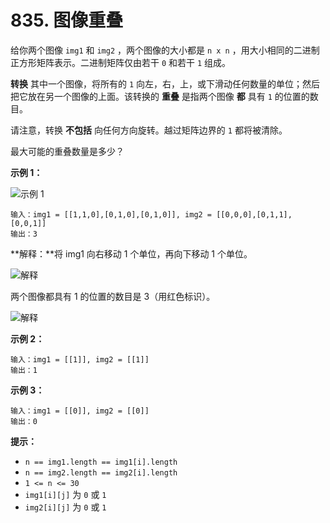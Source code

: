 # 835. 图像重叠

给你两个图像 `img1` 和 `img2` ，两个图像的大小都是 `n x n` ，用大小相同的二进制正方形矩阵表示。二进制矩阵仅由若干 `0` 和若干 `1` 组成。

**转换** 其中一个图像，将所有的 `1` 向左，右，上，或下滑动任何数量的单位；然后把它放在另一个图像的上面。该转换的 **重叠** 是指两个图像 **都** 具有 `1` 的位置的数目。

请注意，转换 **不包括** 向任何方向旋转。越过矩阵边界的 `1` 都将被清除。

最大可能的重叠数量是多少？

**示例 1：**

![示例 1](https://assets.leetcode.com/uploads/2020/09/09/overlap1.jpg)

```()
输入：img1 = [[1,1,0],[0,1,0],[0,1,0]], img2 = [[0,0,0],[0,1,1],[0,0,1]]
输出：3
```

**解释：**将 img1 向右移动 1 个单位，再向下移动 1 个单位。

![解释](https://assets.leetcode.com/uploads/2020/09/09/overlap_step1.jpg)

两个图像都具有 1 的位置的数目是 3（用红色标识）。

![解释](https://assets.leetcode.com/uploads/2020/09/09/overlap_step2.jpg)

**示例 2：**

```()
输入：img1 = [[1]], img2 = [[1]]
输出：1
```

**示例 3：**

```()
输入：img1 = [[0]], img2 = [[0]]
输出：0
```

**提示：**

- `n == img1.length == img1[i].length`
- `n == img2.length == img2[i].length`
- `1 <= n <= 30`
- `img1[i][j]` 为 `0` 或 `1`
- `img2[i][j]` 为 `0` 或 `1`
